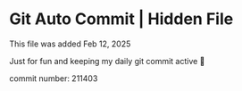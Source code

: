 # Git Auto Commit | Hidden File

This file was added Feb 12, 2025

Just for fun and keeping my daily git commit active 🤪

commit number: 211403
